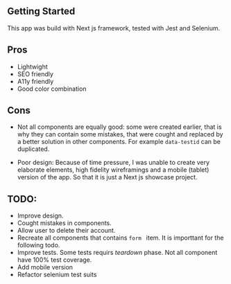 ## Getting Started

This app was build with Next js framework, tested with Jest and Selenium.

## Pros

- Lightwight
- SEO friendly
- A11y friendly
- Good color combination

## Cons

- Not all components are equally good: some were created earlier, that is why they can contain some mistakes, that were cought and replaced by a better solution in other components. For example `data-testid` can be duplicated.

- Poor design: Because of time pressure, I was unable to create very elaborate elements, high fidelity wireframings and a mobile (tablet) version of the app. So that it is just a Next js showcase project.

## TODO:

- Improve design.
- Cought mistakes in components.
- Allow user to delete their account.
- Recreate all components that contains `form ` item. It is importtant for the following todo.
- Improve tests. Some tests requirs _teardown_ phase. Not all component have 100% test coverage.
- Add mobile version
- Refactor selenium test suits
